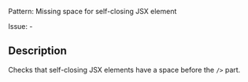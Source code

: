 Pattern: Missing space for self-closing JSX element

Issue: -

## Description

Checks that self-closing JSX elements have a space before the `/>` part.